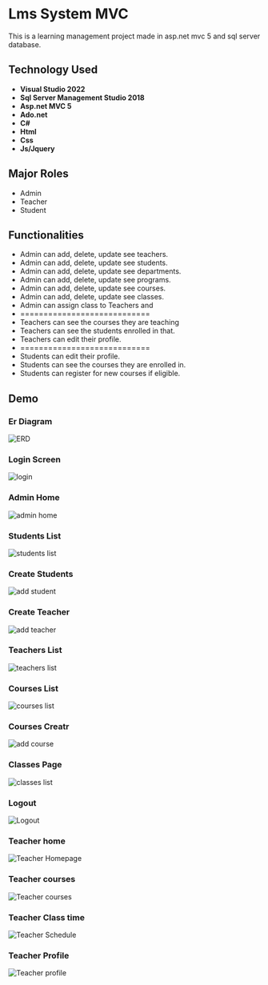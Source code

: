 
# Lms System MVC

This is a learning management project made in asp.net mvc 5 and sql server database.



## Technology Used

- **Visual Studio 2022**
- **Sql Server Management Studio 2018**
- **Asp.net MVC 5**
- **Ado.net**
- **C#**
- **Html**
- **Css**
- **Js/Jquery**
## Major Roles
- Admin
- Teacher
- Student

## Functionalities
- Admin can add, delete, update see teachers.
- Admin can add, delete, update see students.
- Admin can add, delete, update see departments.
- Admin can add, delete, update see programs.
- Admin can add, delete, update see courses.
- Admin can add, delete, update see classes.
- Admin can assign class to Teachers and 
- ============================
- Teachers can see the courses they are teaching
- Teachers can see the students enrolled in that.
- Teachers can edit their profile.
- ============================
-  Students can edit their profile.
- Students can see the courses they are enrolled in.
- Students can register for new courses if eligible.
## Demo
### Er Diagram
![ERD](DemoImages/erd.PNG)
### Login Screen
![login](DemoImages/login.PNG)
### Admin Home
![admin home](DemoImages/AdminHome.PNG)
### Students List
![students list](DemoImages/StudentsList.PNG)
### Create Students
![add student](DemoImages/createStudent.PNG)
### Create Teacher
![add teacher](DemoImages/createteacher.PNG)
### Teachers List
![teachers list](DemoImages/TeachersList.PNG)
### Courses List
![courses list](DemoImages/Coursespage.PNG)
### Courses Creatr
![add course](DemoImages/createcourse.PNG)

### Classes Page
![classes list](DemoImages/Classespage.PNG)
### Logout 
![Logout](DemoImages/logout.PNG)
### Teacher home
![Teacher Homepage](DemoImages/teacherhome.PNG)
### Teacher courses
![Teacher courses](DemoImages/teachercourses.PNG)
### Teacher Class time
![Teacher Schedule](DemoImages/teacherclassschedule.PNG)
### Teacher Profile
![Teacher profile](DemoImages/teacherprofile.PNG)
